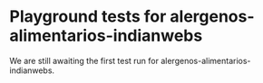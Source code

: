 # Playground tests for alergenos-alimentarios-indianwebs
We are still awaiting the first test run for alergenos-alimentarios-indianwebs.
